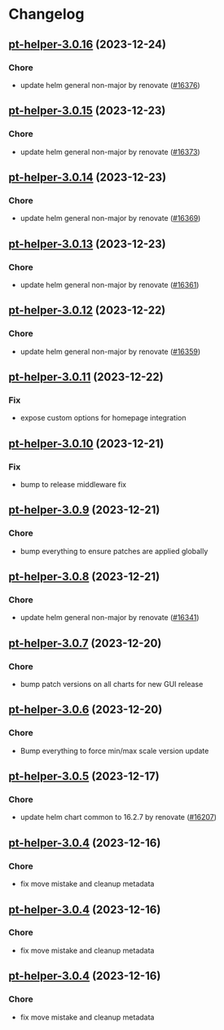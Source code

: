 # Changelog



## [pt-helper-3.0.16](https://github.com/truecharts/charts/compare/pt-helper-3.0.15...pt-helper-3.0.16) (2023-12-24)

### Chore

- update helm general non-major by renovate ([#16376](https://github.com/truecharts/charts/issues/16376))
  
  


## [pt-helper-3.0.15](https://github.com/truecharts/charts/compare/pt-helper-3.0.14...pt-helper-3.0.15) (2023-12-23)

### Chore

- update helm general non-major by renovate ([#16373](https://github.com/truecharts/charts/issues/16373))
  
  


## [pt-helper-3.0.14](https://github.com/truecharts/charts/compare/pt-helper-3.0.13...pt-helper-3.0.14) (2023-12-23)

### Chore

- update helm general non-major by renovate ([#16369](https://github.com/truecharts/charts/issues/16369))
  
  


## [pt-helper-3.0.13](https://github.com/truecharts/charts/compare/pt-helper-3.0.12...pt-helper-3.0.13) (2023-12-23)

### Chore

- update helm general non-major by renovate ([#16361](https://github.com/truecharts/charts/issues/16361))
  
  


## [pt-helper-3.0.12](https://github.com/truecharts/charts/compare/pt-helper-3.0.11...pt-helper-3.0.12) (2023-12-22)

### Chore

- update helm general non-major by renovate ([#16359](https://github.com/truecharts/charts/issues/16359))
  
  


## [pt-helper-3.0.11](https://github.com/truecharts/charts/compare/pt-helper-3.0.10...pt-helper-3.0.11) (2023-12-22)

### Fix

- expose custom options for homepage integration
  
  


## [pt-helper-3.0.10](https://github.com/truecharts/charts/compare/pt-helper-3.0.9...pt-helper-3.0.10) (2023-12-21)

### Fix

- bump to release middleware fix
  
  


## [pt-helper-3.0.9](https://github.com/truecharts/charts/compare/pt-helper-3.0.8...pt-helper-3.0.9) (2023-12-21)

### Chore

- bump everything to ensure patches are applied globally
  
  


## [pt-helper-3.0.8](https://github.com/truecharts/charts/compare/pt-helper-3.0.7...pt-helper-3.0.8) (2023-12-21)

### Chore

- update helm general non-major by renovate ([#16341](https://github.com/truecharts/charts/issues/16341))
  
  


## [pt-helper-3.0.7](https://github.com/truecharts/charts/compare/pt-helper-3.0.6...pt-helper-3.0.7) (2023-12-20)

### Chore

- bump patch versions on all charts for new GUI release
  
  


## [pt-helper-3.0.6](https://github.com/truecharts/charts/compare/pt-helper-3.0.5...pt-helper-3.0.6) (2023-12-20)

### Chore

- Bump everything to force min/max scale version update
  
  


## [pt-helper-3.0.5](https://github.com/truecharts/charts/compare/pt-helper-3.0.4...pt-helper-3.0.5) (2023-12-17)

### Chore

- update helm chart common to 16.2.7 by renovate ([#16207](https://github.com/truecharts/charts/issues/16207))
  
  


## [pt-helper-3.0.4](https://github.com/truecharts/charts/compare/pt-helper-2.0.15...pt-helper-3.0.4) (2023-12-16)

### Chore

- fix move mistake and cleanup metadata
  
  


## [pt-helper-3.0.4](https://github.com/truecharts/charts/compare/pt-helper-2.0.15...pt-helper-3.0.4) (2023-12-16)

### Chore

- fix move mistake and cleanup metadata
  
  


## [pt-helper-3.0.4](https://github.com/truecharts/charts/compare/pt-helper-2.0.15...pt-helper-3.0.4) (2023-12-16)

### Chore

- fix move mistake and cleanup metadata
  
  
